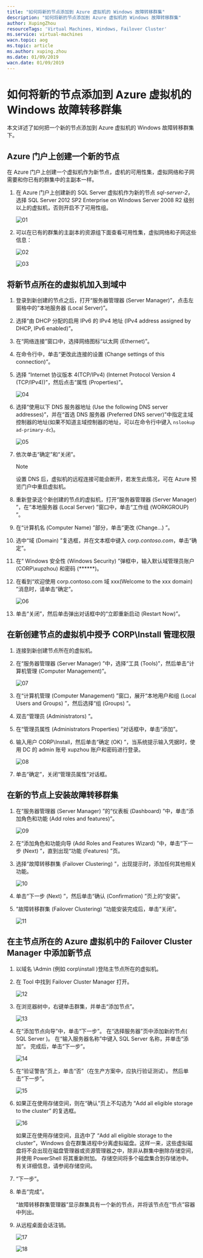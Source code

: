 ```yaml
---
title: "如何将新的节点添加到 Azure 虚拟机的 Windows 故障转移群集"
description: "如何将新的节点添加到 Azure 虚拟机的 Windows 故障转移群集"
author: XupingZhou
resourceTags: 'Virtual Machines, Windows, Failover Cluster'
ms.service: virtual-machines
wacn.topic: aog
ms.topic: article
ms.author: xuping.zhou
ms.date: 01/09/2019
wacn.date: 01/09/2019
---
```


# 如何将新的节点添加到 Azure 虚拟机的 Windows 故障转移群集

本文详述了如何把一个新的节点添加到 Azure 虚拟机的 Windows 故障转移群集下。

## Azure 门户上创建一个新的节点

在 Azure 门户上创建一个虚拟机作为新节点，虚机的可用性集，虚拟网络和子网需要和你已有的群集中的主副本一样。

1. 在 Azure 门户上创建新的 SQL Server 虚拟机作为新的节点 *sql-server-2*，选择 SQL Server 2012 SP2 Enterprise on Windows Server 2008 R2 级别以上的虚拟机，否则开启不了可用性组。

    ![01](media/aog-virtual-machines-windows-howto-add-new-node-to-windows-failover-cluster/01.png "01")

2. 可以在已有的群集的主副本的资源组下面查看可用性集，虚拟网络和子网这些信息：

    ![02](media/aog-virtual-machines-windows-howto-add-new-node-to-windows-failover-cluster/02.png "02")

    ![03](media/aog-virtual-machines-windows-howto-add-new-node-to-windows-failover-cluster/03.png "03")

## 将新节点所在的虚拟机加入到域中

1. 登录到新创建的节点之后，打开“服务器管理器 (Server Manager)”，点击左窗格中的“本地服务器 (Local Server)”。

2. 选择“由 DHCP 分配的启用 IPv6 的 IPv4 地址 (IPv4 address assigned by DHCP, IPv6 enabled)”。

3. 在“网络连接”窗口中，选择网络图标“以太网 (Ethernet)”。

4. 在命令行中，单击“更改此连接的设置 (Change settings of this connection)”。

5. 选择 “Internet 协议版本 4(TCP/IPv4) (Internet Protocol Version 4 (TCP/IPv4))”，然后点击“属性 (Properties)”。

    ![04](media/aog-virtual-machines-windows-howto-add-new-node-to-windows-failover-cluster/04.png "04")

6. 选择“使用以下 DNS 服务器地址 (Use the following DNS server addresses)”，并在“首选 DNS 服务器 (Preferred DNS server)”中指定主域控制器的地址(如果不知道主域控制器的地址，可以在命令行中键入 `nslookup ad-primary-dc`)。

    ![05](media/aog-virtual-machines-windows-howto-add-new-node-to-windows-failover-cluster/05.png "05")

7. 依次单击“确定”和“关闭”。

    > [!NOTE]
    >设置 DNS 后，虚拟机的远程连接可能会断开，若发生此情况，可在 Azure 预览门户中重启虚拟机。

8. 重新登录这个新创建的节点的虚拟机，打开“服务器管理器 (Server Manager) ”，在“本地服务器 (Local Server) ”窗口中，单击“工作组 (WORKGROUP) ”。

9. 在“计算机名 (Computer Name) ”部分，单击“更改 (Change...) ”。

10. 选中“域 (Domain) ”复选框，并在文本框中键入 *corp.contoso.com*，单击“确定”。

11. 在“ Windows 安全性 (Windows Security) ”弹框中，输入默认域管理员账户 (CORP\xupzhou) 和密码 (******)。

12. 在看到“欢迎使用 corp.contoso.com 域 xxx(Welcome to the xxx domain) ”消息时，请单击“确定”。

    ![06](media/aog-virtual-machines-windows-howto-add-new-node-to-windows-failover-cluster/06.png "06")

13. 单击“关闭”，然后单击弹出对话框中的“立即重新启动 (Restart Now)”。

## 在新创建节点的虚拟机中授予 CORP\Install 管理权限

1. 连接到新创建节点所在的虚拟机。

2. 在“服务器管理器 (Server Manager) ”中，选择“工具 (Tools)”，然后单击“计算机管理 (Computer Management)”。

    ![07](media/aog-virtual-machines-windows-howto-add-new-node-to-windows-failover-cluster/07.png "07")

3. 在“计算机管理 (Computer Management) ”窗口，展开“本地用户和组 (Local Users and Groups) ”，然后选择“组 (Groups) ”。

4. 双击“管理员 (Administrators) ”。

5. 在“管理员属性 (Administrators Properties) ”对话框中，单击“添加”。

6. 输入用户 CORP\Install，然后单击“确定 (OK) ”，当系统提示输入凭据时，使用 DC 的 admin 账号 xupzhou 账户和密码进行登录。

    ![08](media/aog-virtual-machines-windows-howto-add-new-node-to-windows-failover-cluster/08.png "08")

7. 单击“确定”，关闭“管理员属性”对话框。

## 在新的节点上安装故障转移群集

1. 在“服务器管理器 (Server Manager) ”的“仪表板 (Dashboard) ”中，单击“添加角色和功能 (Add roles and features)”。

    ![09](media/aog-virtual-machines-windows-howto-add-new-node-to-windows-failover-cluster/09.png "09")

2. 在“添加角色和功能向导 (Add Roles and Features Wizard) ”中，单击“下一步 (Next) ”，直到出现“功能 (Features) ”页。

3. 选择“故障转移群集 (Failover Clustering) ”，出现提示时，添加任何其他相关功能。

    ![10](media/aog-virtual-machines-windows-howto-add-new-node-to-windows-failover-cluster/10.png "10")

4. 单击“下一步 (Next) ”，然后单击“确认 (Confirmation) ”页上的“安装”。

5. “故障转移群集 (Failover Clustering) ”功能安装完成后，单击“关闭”。

    ![11](media/aog-virtual-machines-windows-howto-add-new-node-to-windows-failover-cluster/11.png "11")

## 在主节点所在的 Azure 虚拟机中的 Failover Cluster Manager 中添加新节点

1. 以域名 \Admin (例如 corp\install )登陆主节点所在的虚拟机。

2. 在 Tool 中找到 Failover Cluster Manager 打开。

    ![12](media/aog-virtual-machines-windows-howto-add-new-node-to-windows-failover-cluster/12.png "12")

3. 在浏览器树中，右键单击群集，并单击“添加节点”。

    ![13](media/aog-virtual-machines-windows-howto-add-new-node-to-windows-failover-cluster/13.png "13")

4. 在“添加节点向导”中，单击“下一步”。 在“选择服务器”页中添加新的节点( SQL Server )。 在“输入服务器名称”中键入 SQL Server 名称，并单击“添加”。 完成后，单击“下一步”。

    ![14](media/aog-virtual-machines-windows-howto-add-new-node-to-windows-failover-cluster/14.png "14")

5. 在“验证警告”页上，单击“否”（在生产方案中，应执行验证测试）。 然后单击“下一步”。

    ![15](media/aog-virtual-machines-windows-howto-add-new-node-to-windows-failover-cluster/15.png "15")

6. 如果正在使用存储空间，则在“确认”页上不勾选为 “Add all eligible storage to the cluster” 的复选框。

    ![16](media/aog-virtual-machines-windows-howto-add-new-node-to-windows-failover-cluster/16.png "16")

    如果正在使用存储空间，且选中了 “Add all eligible storage to the cluster”，Windows 会在群集进程中分离虚拟磁盘。这样一来，这些虚拟磁盘将不会出现在磁盘管理器或资源管理器之中，除非从群集中删除存储空间，并使用 PowerShell 将其重新附加。 存储空间将多个磁盘集合到存储池中。 有关详细信息，请参阅存储空间。

7. “下一步”。

8. 单击“完成”。

    “故障转移群集管理器”显示群集具有一个新的节点，并将该节点在“节点”容器中列出。

9. 从远程桌面会话注销。

    ![17](media/aog-virtual-machines-windows-howto-add-new-node-to-windows-failover-cluster/17.png "17")

    ![18](media/aog-virtual-machines-windows-howto-add-new-node-to-windows-failover-cluster/18.png "18")